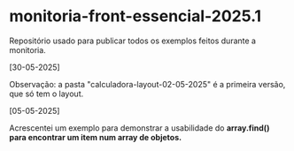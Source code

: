 # monitoria-front-essencial-2025.1

Repositório usado para publicar todos os exemplos feitos durante a monitoria.

[30-05-2025]

Observação: a pasta "calculadora-layout-02-05-2025" é a primeira versão, que só tem o layout.

[05-05-2025]

Acrescentei um exemplo para demonstrar a usabilidade do <strong>array.find()<strong> para encontrar um item num array de objetos.
